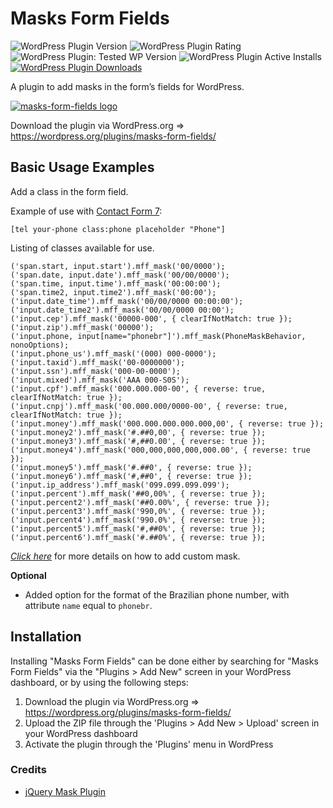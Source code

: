 Masks Form Fields
=========================

![WordPress Plugin Version](https://img.shields.io/wordpress/plugin/v/masks-form-fields)  ![WordPress Plugin Rating](https://img.shields.io/wordpress/plugin/rating/masks-form-fields)  ![WordPress Plugin: Tested WP Version](https://img.shields.io/wordpress/plugin/tested/masks-form-fields)  ![WordPress Plugin Active Installs](https://img.shields.io/wordpress/plugin/installs/masks-form-fields)  [![WordPress Plugin Downloads](https://img.shields.io/wordpress/plugin/dt/masks-form-fields)](https://wordpress.org/plugins/masks-form-fields/)

A plugin to add masks in the form’s fields for WordPress.

[![masks-form-fields logo](assets/banner-github.png)](https://wordpress.org/plugins/masks-form-fields/)

Download the plugin via WordPress.org => https://wordpress.org/plugins/masks-form-fields/

## Basic Usage Examples

Add a class in the form field.

Example of use with [Contact Form 7](https://wordpress.org/plugins/contact-form-7/): 

`[tel your-phone class:phone placeholder "Phone"]`

Listing of classes available for use.

```
('span.start, input.start').mff_mask('00/0000');
('span.date, input.date').mff_mask('00/00/0000');
('span.time, input.time').mff_mask('00:00:00');
('span.time2, input.time2').mff_mask('00:00');
('input.date_time').mff_mask('00/00/0000 00:00:00');
('input.date_time2').mff_mask('00/00/0000 00:00');
('input.cep').mff_mask('00000-000', { clearIfNotMatch: true });
('input.zip').mff_mask('00000');
('input.phone, input[name="phonebr"]').mff_mask(PhoneMaskBehavior, nonoOptions);
('input.phone_us').mff_mask('(000) 000-0000');
('input.taxid').mff_mask('00-0000000');
('input.ssn').mff_mask('000-00-0000');
('input.mixed').mff_mask('AAA 000-S0S');
('input.cpf').mff_mask('000.000.000-00', { reverse: true, clearIfNotMatch: true });
('input.cnpj').mff_mask('00.000.000/0000-00', { reverse: true, clearIfNotMatch: true });
('input.money').mff_mask('000.000.000.000.000,00', { reverse: true });
('input.money2').mff_mask('#.##0,00', { reverse: true });
('input.money3').mff_mask('#,##0.00', { reverse: true });
('input.money4').mff_mask('000,000,000,000,000.00', { reverse: true });
('input.money5').mff_mask('#.##0', { reverse: true });
('input.money6').mff_mask('#,##0', { reverse: true });
('input.ip_address').mff_mask('099.099.099.099');
('input.percent').mff_mask('##0,00%', { reverse: true });
('input.percent2').mff_mask('##0.00%', { reverse: true });
('input.percent3').mff_mask('990,0%', { reverse: true });
('input.percent4').mff_mask('990.0%', { reverse: true });
('input.percent5').mff_mask('#,##0%', { reverse: true });
('input.percent6').mff_mask('#.##0%', { reverse: true });
```

[*Click here*](https://gist.github.com/petermann/fd1a898e02ca91a0d7231a9f8ee662b4) for more details on how to add custom mask.

**Optional**
- Added option for the format of the Brazilian phone number, with attribute `name` equal to `phonebr`.

## Installation

Installing "Masks Form Fields" can be done either by searching for "Masks Form Fields" via the "Plugins > Add New" screen in your WordPress dashboard, or by using the following steps:

1. Download the plugin via WordPress.org => https://wordpress.org/plugins/masks-form-fields/
2. Upload the ZIP file through the 'Plugins > Add New > Upload' screen in your WordPress dashboard
3. Activate the plugin through the 'Plugins' menu in WordPress

### Credits

* [jQuery Mask Plugin](https://github.com/igorescobar/jQuery-Mask-Plugin)
